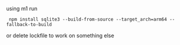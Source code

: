using m1 run
```
 npm install sqlite3 --build-from-source --target_arch=arm64 --fallback-to-build
```
or delete lockfile to work on something else